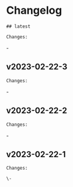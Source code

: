 # Changelog

    ## latest
    
    Changes:

\-
    
## v2023-02-22-3
    
    Changes:

\-
    
## v2023-02-22-2
    
    Changes:

\-
    
## v2023-02-22-1
    
    Changes:
    
    \-
    